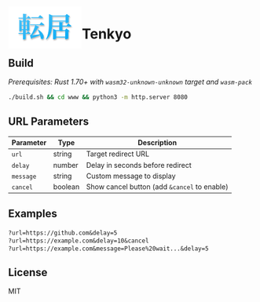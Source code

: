 <img align="left" src="www/logo.svg" alt="Tenkyo" width="150">

# Tenkyo

## Build

*Prerequisites: Rust 1.70+ with `wasm32-unknown-unknown` target and `wasm-pack`*

```bash
./build.sh && cd www && python3 -m http.server 8080
```

## URL Parameters

| Parameter | Type | Description |
|-----------|------|-------------|
| `url` | string | Target redirect URL |
| `delay` | number | Delay in seconds before redirect |
| `message` | string | Custom message to display |
| `cancel` | boolean | Show cancel button (add `&cancel` to enable) |

## Examples

```
?url=https://github.com&delay=5
?url=https://example.com&delay=10&cancel
?url=https://example.com&message=Please%20wait...&delay=5
```

## License

MIT
